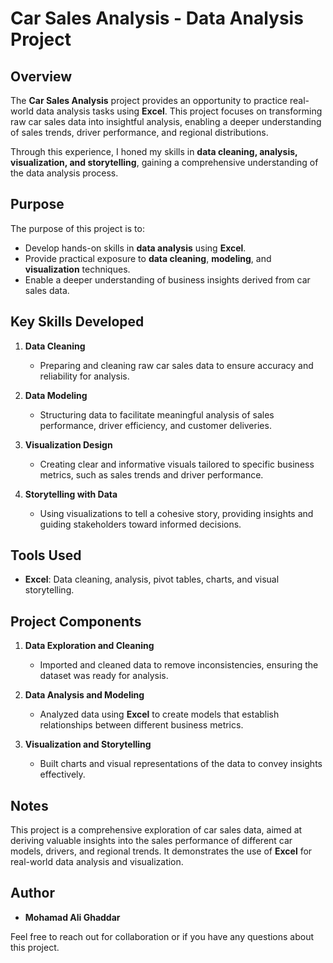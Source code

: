 # Car Sales Analysis - Data Analysis Project

## Overview
The **Car Sales Analysis** project provides an opportunity to practice real-world data analysis tasks using **Excel**. This project focuses on transforming raw car sales data into insightful analysis, enabling a deeper understanding of sales trends, driver performance, and regional distributions.

Through this experience, I honed my skills in **data cleaning, analysis, visualization, and storytelling**, gaining a comprehensive understanding of the data analysis process.

## Purpose
The purpose of this project is to:

- Develop hands-on skills in **data analysis** using **Excel**.
- Provide practical exposure to **data cleaning**, **modeling**, and **visualization** techniques.
- Enable a deeper understanding of business insights derived from car sales data.

## Key Skills Developed
1. **Data Cleaning**
   - Preparing and cleaning raw car sales data to ensure accuracy and reliability for analysis.

2. **Data Modeling**
   - Structuring data to facilitate meaningful analysis of sales performance, driver efficiency, and customer deliveries.

3. **Visualization Design**
   - Creating clear and informative visuals tailored to specific business metrics, such as sales trends and driver performance.

4. **Storytelling with Data**
   - Using visualizations to tell a cohesive story, providing insights and guiding stakeholders toward informed decisions.

## Tools Used
- **Excel**: Data cleaning, analysis, pivot tables, charts, and visual storytelling.

## Project Components
1. **Data Exploration and Cleaning**
   - Imported and cleaned data to remove inconsistencies, ensuring the dataset was ready for analysis.

2. **Data Analysis and Modeling**
   - Analyzed data using **Excel** to create models that establish relationships between different business metrics.

3. **Visualization and Storytelling**
   - Built charts and visual representations of the data to convey insights effectively.

## Notes
This project is a comprehensive exploration of car sales data, aimed at deriving valuable insights into the sales performance of different car models, drivers, and regional trends. It demonstrates the use of **Excel** for real-world data analysis and visualization.

## Author
- **Mohamad Ali Ghaddar**

Feel free to reach out for collaboration or if you have any questions about this project.
